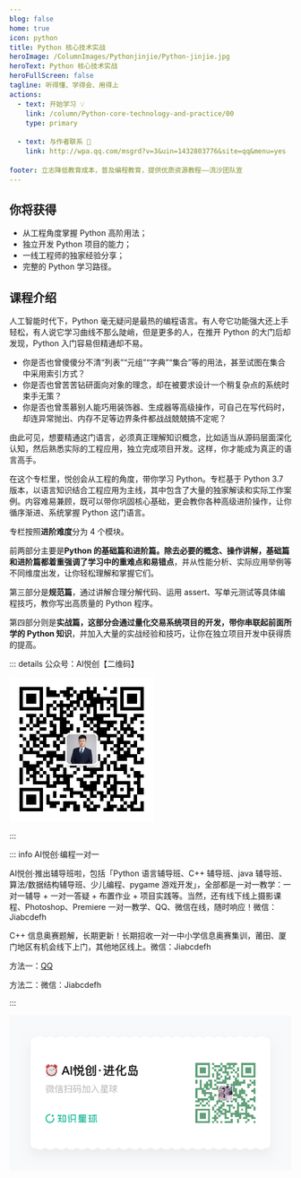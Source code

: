 ```yaml
---
blog: false
home: true
icon: python
title: Python 核心技术实战
heroImage: /ColumnImages/Pythonjinjie/Python-jinjie.jpg
heroText: Python 核心技术实战
heroFullScreen: false
tagline: 听得懂、学得会、用得上
actions:
  - text: 开始学习 💡
    link: /column/Python-core-technology-and-practice/00
    type: primary	

  - text: 与作者联系 👋
    link: http://wpa.qq.com/msgrd?v=3&uin=1432803776&site=qq&menu=yes

footer: 立志降低教育成本，普及编程教育，提供优质资源教程——流沙团队宣
---
```


## 你将获得

- 从工程角度掌握 Python 高阶用法；
- 独立开发 Python 项目的能力；
- 一线工程师的独家经验分享；
- 完整的 Python 学习路径。

## 课程介绍

人工智能时代下，Python 毫无疑问是最热的编程语言。有人夸它功能强大还上手轻松，有人说它学习曲线不那么陡峭，但是更多的人，在推开 Python 的大门后却发现，Python 入门容易但精通却不易。

- 你是否也曾傻傻分不清“列表”“元组”“字典”“集合”等的用法，甚至试图在集合中采用索引方式？
- 你是否也曾苦苦钻研面向对象的理念，却在被要求设计一个稍复杂点的系统时束手无策？
- 你是否也曾羡慕别人能巧用装饰器、生成器等高级操作，可自己在写代码时，却连异常抛出、内存不足等边界条件都战战兢兢搞不定呢？

由此可见，想要精通这门语言，必须真正理解知识概念，比如适当从源码层面深化认知，然后熟悉实际的工程应用，独立完成项目开发。这样，你才能成为真正的语言高手。

在这个专栏里，悦创会从工程的角度，带你学习 Python。专栏基于 Python 3.7 版本，以语言知识结合工程应用为主线，其中包含了大量的独家解读和实际工作案例。内容难易兼顾，既可以带你巩固核心基础，更会教你各种高级进阶操作，让你循序渐进、系统掌握 Python 这门语言。

专栏按照**进阶难度**分为 4 个模块。

前两部分主要是**Python 的基础篇和进阶篇。除去必要的概念、操作讲解，基础篇和进阶篇都着重强调了学习中的重难点和易错点**，并从性能分析、实际应用举例等不同维度出发，让你轻松理解和掌握它们。

第三部分是**规范篇**，通过讲解合理分解代码、运用 assert、写单元测试等具体编程技巧，教你写出高质量的 Python 程序。

第四部分则是**实战篇，这部分会通过量化交易系统项目的开发，带你串联起前面所学的 Python 知识**，并加入大量的实战经验和技巧，让你在独立项目开发中获得质的提高。

::: details 公众号：AI悦创【二维码】

![](/gzh.jpg)

:::

::: info AI悦创·编程一对一

AI悦创·推出辅导班啦，包括「Python 语言辅导班、C++ 辅导班、java 辅导班、算法/数据结构辅导班、少儿编程、pygame 游戏开发」，全部都是一对一教学：一对一辅导 + 一对一答疑 + 布置作业 + 项目实践等。当然，还有线下线上摄影课程、Photoshop、Premiere 一对一教学、QQ、微信在线，随时响应！微信：Jiabcdefh

C++ 信息奥赛题解，长期更新！长期招收一对一中小学信息奥赛集训，莆田、厦门地区有机会线下上门，其他地区线上。微信：Jiabcdefh

方法一：[QQ](http://wpa.qq.com/msgrd?v=3&uin=1432803776&site=qq&menu=yes)

方法二：微信：Jiabcdefh

:::

![](/zsxq.jpg)